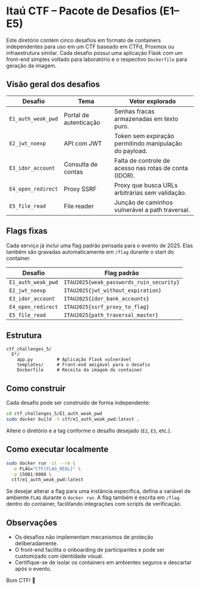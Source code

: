 # Itaú CTF – Pacote de Desafios (E1–E5)

Este diretório contém cinco desafios em formato de containers independentes para uso em um CTF baseado em CTFd, Proxmox ou infraestrutura similar. Cada desafio possui uma aplicação Flask com um front-end simples voltado para laboratório e o respectivo `Dockerfile` para geração da imagem.

## Visão geral dos desafios

| Desafio | Tema | Vetor explorado |
|---------|------|-----------------|
| `E1_auth_weak_pwd` | Portal de autenticação | Senhas fracas armazenadas em texto puro. |
| `E2_jwt_noexp` | API com JWT | Token sem expiração permitindo manipulação do payload. |
| `E3_idor_account` | Consulta de contas | Falta de controle de acesso nas rotas de conta (IDOR). |
| `E4_open_redirect` | Proxy SSRF | Proxy que busca URLs arbitrárias sem validação. |
| `E5_file_read` | File reader | Junção de caminhos vulnerável a path traversal. |

## Flags fixas

Cada serviço já inclui uma flag padrão pensada para o evento de 2025. Elas também são gravadas automaticamente em `/flag` durante o start do container.

| Desafio | Flag padrão |
|---------|-------------|
| `E1_auth_weak_pwd` | `ITAU2025{weak_passwords_ruin_security}` |
| `E2_jwt_noexp` | `ITAU2025{jwt_without_expiration}` |
| `E3_idor_account` | `ITAU2025{idor_bank_accounts}` |
| `E4_open_redirect` | `ITAU2025{ssrf_proxy_to_flag}` |
| `E5_file_read` | `ITAU2025{path_traversal_master}` |

## Estrutura

```
ctf_challenges_5/
  E*/
    app.py         # Aplicação Flask vulnerável
    templates/     # Front-end amigável para o desafio
    Dockerfile     # Receita da imagem do container
```

## Como construir

Cada desafio pode ser construído de forma independente:

```bash
cd ctf_challenges_5/E1_auth_weak_pwd
sudo docker build -t ctf/e1_auth_weak_pwd:latest .
```

Altere o diretório e a tag conforme o desafio desejado (`E2`, `E3`, etc.).

## Como executar localmente

```bash
sudo docker run -it --rm \
  -e FLAG="CTF{FLAG_REAL}" \
  -p 15001:8080 \
  ctf/e1_auth_weak_pwd:latest
```

Se desejar alterar a flag para uma instância específica, defina a variável de ambiente `FLAG` durante o `docker run`.
A flag também é escrita em `/flag` dentro do container, facilitando integrações com scripts de verificação.

## Observações

- Os desafios não implementam mecanismos de proteção deliberadamente.
- O front-end facilita o onboarding de participantes e pode ser customizado com identidade visual.
- Certifique-se de isolar os containers em ambientes seguros e descartar após o evento.

Bom CTF! 🏦
